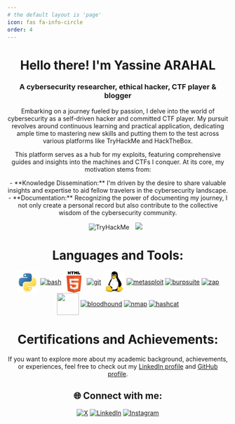 ```yaml
---
# the default layout is 'page'
icon: fas fa-info-circle
order: 4
---
```


<h1 align="center">Hello there! I'm Yassine ARAHAL</h1>
<h3 align="center">A cybersecurity researcher, ethical hacker, CTF player & blogger</h3>

<p align="center">Embarking on a journey fueled by passion, I delve into the world of cybersecurity as a self-driven hacker and committed CTF player. My pursuit revolves around continuous learning and practical application, dedicating ample time to mastering new skills and putting them to the test across various platforms like TryHackMe and HackTheBox.</p>

<p align="center">This platform serves as a hub for my exploits, featuring comprehensive guides and insights into the machines and CTFs I conquer. At its core, my motivation stems from:</p>

<p align="center">
- **Knowledge Dissemination:** I'm driven by the desire to share valuable insights and expertise to aid fellow travelers in the cybersecurity landscape.
- **Documentation:** Recognizing the power of documenting my journey, I not only create a personal record but also contribute to the collective wisdom of the cybersecurity community.
</p>

<div align="center">
     <img src="https://tryhackme-badges.s3.amazonaws.com/yassinearahal.png" alt="TryHackMe">
     <img src="https://www.hackthebox.eu/badge/image/1712460" height="57" style="margin: 0 10px;">
</div>

<h1 align="center">Languages and Tools:</h1>
<p align="center">
<a href="https://www.python.org" target="blank"><img align="center" src="https://raw.githubusercontent.com/devicons/devicon/master/icons/python/python-original.svg" alt="python" width="50" height="50" /></a>
<a href="https://www.gnu.org/software/bash/" target="blank"><img align="center" src="https://community.infoblox.com/t5/image/serverpage/image-id/2195iA290BF7E3BA6064D/image-size/large/is-moderation-mode/true?v=v2&px=999" alt="bash" width="50" height="50" /></a>
<a href="https://www.w3.org/html/" target="blank"><img align="center" src="https://raw.githubusercontent.com/devicons/devicon/master/icons/html5/html5-original-wordmark.svg" alt="html5" width="50" height="50" /></a>
<a href="https://git-scm.com/" target="_blank" rel="noreferrer"><img align="center" src="https://www.vectorlogo.zone/logos/git-scm/git-scm-icon.svg" alt="git" width="50" height="50" /></a>
<a href="https://www.linux.org/" target="_blank" rel="noreferrer"><img align="center" src="https://raw.githubusercontent.com/devicons/devicon/master/icons/linux/linux-original.svg" alt="linux" width="50" height="50" /></a>
<a href="https://www.metasploit.com" target="_blank" rel="noreferrer"><img align="center" src="https://www.metasploit.com/includes/images/favicon.ico" alt="metasploit" width="50" height="50" /></a>
<a href="https://portswigger.net/burp" target="_blank" rel="noreferrer"><img align="center" src="https://avatars.githubusercontent.com/u/13749115?s=200&v=4" alt="burpsuite" width="50" height="50" /></a>
<a href="https://www.zaproxy.org/" target="_blank" rel="noreferrer"><img align="center" src="https://avatars.githubusercontent.com/u/6716868?s=48&v=4" alt="zap" width="50" height="50" /></a>
<a href="https://www.wireshark.org/" target="_blank" rel="noreferrer"><img align="center" src="https://www.wireshark.org/assets/icons/favicon.ico" alt="" width="50" height="50" /></a>
<a href="https://github.com/BloodHoundAD/BloodHound" target="_blank" rel="noreferrer"><img align="center" src="https://avatars.githubusercontent.com/u/25502277?s=48&v=4" alt="bloodhound" width="50" height="50" /></a>
<a href="https://nmap.org/" target="_blank" rel="noreferrer"><img align="center" src="https://avatars.githubusercontent.com/u/63385?s=48&v=4" alt="nmap" width="50" height="50" /></a>
<a href="https://hashcat.net/hashcat/" target="_blank" rel="noreferrer"><img align="center" src="https://avatars.githubusercontent.com/u/15949799?s=48&v=4" alt="hashcat" width="50" height="50" /></a>
<!--<a href="" target="_blank" rel="noreferrer"><img align="center" src="" alt="" width="50" height="50" /></a>-->
</p>

<h1 align="center">Certifications and Achievements:</h1>
<p align="center">If you want to explore more about my academic background, achievements, or experiences, feel free to check out my <a href="https://www.linkedin.com/in/yassinearahal/">LinkedIn profile</a> and <a href="https://github.com/yassinearahal">GitHub profile</a>.</p>

<h2 align="center">🌐 Connect with me:</h2>

<p align="center">
<a href="https://x.com/yassinearahal"><img src="https://img.shields.io/badge/X-black.svg?logo=X&logoColor=white" alt="X"></a>
<a href="https://linkedin.com/in/yassinearahal"><img src="https://img.shields.io/badge/LinkedIn-%230077B5.svg?logo=linkedin&logoColor=white" alt="LinkedIn"></a>
<a href="https://instagram.com/yassinearahal"><img src="https://img.shields.io/badge/Instagram-%23E4405F.svg?logo=Instagram&logoColor=white" alt="Instagram"></a>
</p>
